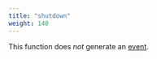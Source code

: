 ```yaml
---
title: "shutdown"
weight: 140
---
```


This function does *not* generate an [event](../../overview/events).
